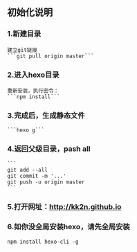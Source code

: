 
初始化说明
-----------------
### 1.新建目录
    建立git链接
    ```git pull origin master```

### 2.进入hexo目录
    重新安装，执行密令：
    ```npm install```

### 3.完成后，生成静态文件
    ```hexo g```
    
### 4.返回父级目录，pash all
    ```
    git add --all
    git commit -m '...'
    git push -u origin master
    ```
### 5.打开网址：http://kk2n.github.io
    

### 6.如你没全局安装hexo，请先全局安装
```
npm install hexo-cli -g
```

